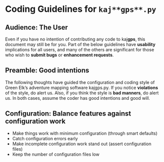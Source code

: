 # Coding Guidelines for `kaj**gps**.py` 

## Audience: The User

Even if you have no intention of contributing any code to kaj**gps**, this
document may still be for you. Part of the below guidelines have **usability** 
implications for all users, and many of the others are significant for those 
who wish to **submit bugs** or **enhancement requests**.

## Preamble: Good intentions

The following thoughts have guided the configuration and coding style of 
Green Elk’s adventure mapping software kajgps.py. If you notice **violations** 
of the style, do alert us. Also, if you think the style is **bad manners**, do 
alert us. In both cases, assume the coder has good intentions and good will.

## Configuration: Balance **features** against **configuration work**
* Make things work with minimum configuration (through smart defaults)
* Catch configuration errors early
* Make incomplete configuration work stand out (assert configuration files)
* Keep the number of configuration files low
